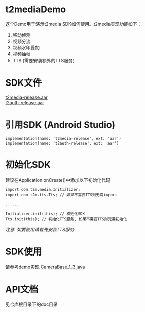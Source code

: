 # t2mediaDemo
这个Demo用于演示t2media SDK如何使用。t2media实现功能如下：
1. 移动侦测
2. 视频分流
3. 视频水印叠加
4. 视频抽帧
5. TTS (需要安装额外的TTS服务)

# SDK文件
[t2media-release.aar](https://github.com/t2mobile/t2mediaDemo/raw/master/app/libs/t2media-release.aar) <br>
[t2auth-release.aar](https://github.com/t2mobile/t2mediaDemo/raw/master/app/libs/t2auth-release.aar)

# 引用SDK (Android Studio)
```
implementation(name: 't2media-release', ext: 'aar') 
implementation(name: 't2auth-release', ext: 'aar')
```

# 初始化SDK
建议在Application.onCreate()中添加以下初始化代码
```
import com.t2m.media.Initializer;
import com.t2m.tts.Tts; // 如果不需要TTS则无需import

......

Initializer.init(this); // 初始化SDK
Tts.init(this); // 初始化TTS服务, 如果不需要TTS则无需初始化
```
_注意: 如要使用请首先安装TTS服务_

# SDK使用
请参考demo实现 [CameraBase_1_3.java](https://github.com/t2mobile/t2mediaDemo/raw/master/app/src/main/java/com/hf/t2mediademo/CameraBase_1_3.java)

# API文档
见仓库根目录下的doc目录

